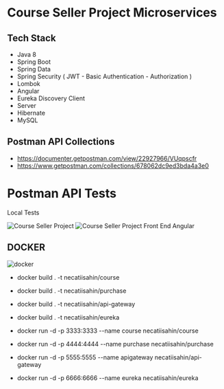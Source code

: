 # Course Seller Project Microservices

## Tech Stack

- Java 8
- Spring Boot
- Spring Data
- Spring Security ( JWT - Basic Authentication - Authorization )
- Lombok
- Angular
- Eureka Discovery Client
- Server
- Hibernate
- MySQL


## Postman API Collections
- https://documenter.getpostman.com/view/22927966/VUqpscfr
- https://www.getpostman.com/collections/678062dc9ed3bda4a3e0

# Postman API Tests

Local Tests

![Course Seller Project](https://user-images.githubusercontent.com/17224549/186480510-681a8b31-009d-4658-821d-59f7684d5124.gif)
![Course Seller Project Front End Angular](https://user-images.githubusercontent.com/17224549/186480522-8d23f81e-b661-4c5f-bf47-68d9dff6c881.gif)


## DOCKER
![docker](https://user-images.githubusercontent.com/17224549/192116292-1b075512-2b58-4ba8-9b89-8e97cfbaa1e2.png)


- docker build . -t necatiisahin/course
- docker build . -t necatiisahin/purchase
- docker build . -t necatiisahin/api-gateway
- docker build . -t necatiisahin/eureka


- docker run -d -p 3333:3333 --name course necatiisahin/course
- docker run -d -p 4444:4444 --name purchase necatiisahin/purchase
- docker run -d -p 5555:5555 --name apigateway necatiisahin/api-gateway
- docker run -d -p 6666:6666 --name eureka necatiisahin/eureka




```
